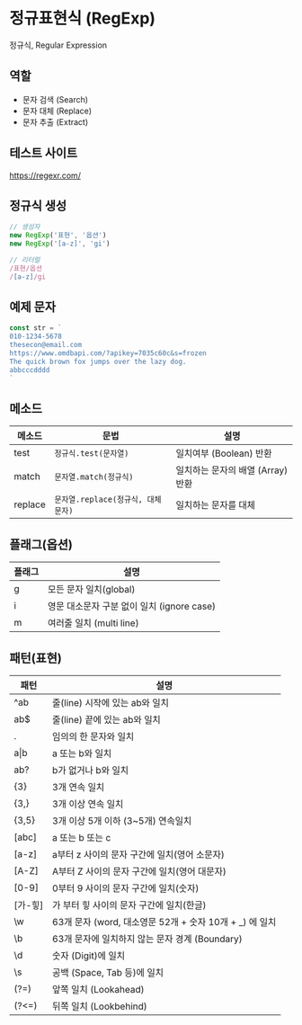 # 정규표현식 (RegExp)

정규식, Regular Expression

## 역할

- 문자 검색 (Search)
- 문자 대체 (Replace)
- 문자 추출 (Extract)

## 테스트 사이트

https://regexr.com/

## 정규식 생성

```javascript
// 생성자
new RegExp('표현', '옵션')
new RegExp('[a-z]', 'gi')

// 리터럴
/표현/옵션
/[a-z]/gi
```

## 예제 문자

```js
const str = `
010-1234-5678
thesecon@email.com
https://www.omdbapi.com/?apikey=7035c60c&s=frozen
The quick brown fox jumps over the lazy dog.
abbcccdddd
`
```

## 메소드

메소드 | 문법 | 설명
--|--|--
test | `정규식.test(문자열)` | 일치여부 (Boolean) 반환
match | `문자열.match(정규식)` | 일치하는 문자의 배열 (Array)반환
replace | `문자열.replace(정규식, 대체문자)` | 일치하는 문자를 대체 

## 플래그(옵션)

플래그 | 설명
--|--
g | 모든 문자 일치(global)
i | 영문 대소문자 구분 없이 일치 (ignore case)
m | 여러줄 일치 (multi line)

## 패턴(표현)

패턴 | 설명
--|--
^ab | 줄(line) 시작에 있는 ab와 일치
ab$ | 줄(line) 끝에 있는 ab와 일치
. | 임의의 한 문자와 일치
a&verbar;b | a 또는 b와 일치
ab? | b가 없거나 b와 일치
{3} | 3개 연속 일치
{3,} | 3개 이상 연속 일치
{3,5} | 3개 이상 5개 이하 (3~5개) 연속일치
[abc] | a 또는 b 또는 c
[a-z] | a부터 z 사이의 문자 구간에 일치(영어 소문자)
[A-Z] | A부터 Z 사이의 문자 구간에 일치(영어 대문자)
[0-9] | 0부터 9 사이의 문자 구간에 일치(숫자)
[가-힣] | 가 부터 힣 사이의 문자 구간에 일치(한글)
\w | 63개 문자 (word, 대소영문 52개 + 숫자 10개 + _) 에 일치
\b | 63개 문자에 일치하지 않는 문자 경계 (Boundary)
\d | 숫자 (Digit)에 일치
\s | 공백 (Space, Tab 등)에 일치
(?=) | 앞쪽 일치 (Lookahead)
(?<=) | 뒤쪽 일치 (Lookbehind)